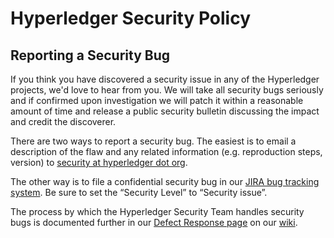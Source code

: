 # Hyperledger Security Policy

## Reporting a Security Bug

If you think you have discovered a security issue in any of the Hyperledger projects, we'd love to
hear from you. We will take all security bugs seriously and if confirmed upon investigation we will
patch it within a reasonable amount of time and release a public security bulletin discussing the
impact and credit the discoverer.

There are two ways to report a security bug. The easiest is to email a description of the flaw and
any related information (e.g. reproduction steps, version) to
[security at hyperledger dot org](mailto:security@hyperledger.org).

The other way is to file a confidential security bug in our
[JIRA bug tracking system](https://jira.hyperledger.org). Be sure to set the “Security Level” to
“Security issue”.

The process by which the Hyperledger Security Team handles security bugs is documented further in
our [Defect Response page](https://wiki.hyperledger.org/display/SEC/Defect+Response) on our
[wiki](https://wiki.hyperledger.org).